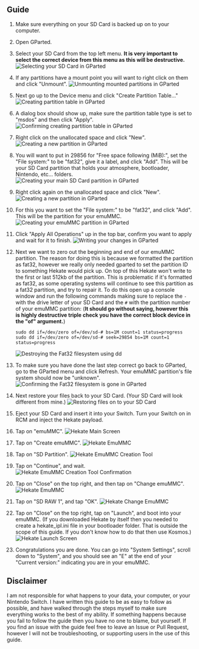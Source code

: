 ## Guide

1. Make sure everything on your SD Card is backed up on to your computer.
2. Open GParted.
3. Select your SD Card from the top left menu. **It is very important to select the correct device from this menu as this will be destructive.**
![Selecting your SD Card in GParted](images/Step3.png)
4. If any partitions have a mount point you will want to right click on them and click "Unmount".
![Unmounting mounted partitions in GParted](images/Step4.png)
5. Next go up to the Device menu and click "Create Partition Table..."
![Creating partition table in GParted](images/Step5.png)
6. A dialog box should show up, make sure the partition table type is set to "msdos" and then click "Apply".
![Confirming creating partition table in GParted](images/Step6.png)
7. Right click on the unallocated space and click "New".
![Creating a new partition in GParted](images/Step7.png)
8. You will want to put in 29856 for "Free space following (MiB):", set the "File system:" to be "fat32", give it a label, and click "Add". This will be your SD Card partition that holds your atmosphere, bootloader, Nintendo, etc... folders.
![Creating your main SD Card partition in GParted](images/Step8.png)
9. Right click again on the unallocated space and click "New".
![Creating a new partition in GParted](images/Step9.png)
10. For this you want to set the "File system:" to be "fat32", and click "Add". This will be the partition for your emuMMC.
![Creating your emuMMC partition in GParted](images/Step10.png)
11. Click "Apply All Operations" up in the top bar, confirm you want to apply and wait for it to finish.
![Writing your changes in GParted](images/Step11.png)
12. Next we want to zero out the beginning and end of our emuMMC partition. The reason for doing this is because we formatted the partition as fat32, however we really only needed gparted to set the partition ID to something Hekate would pick up. On top of this Hekate won't write to the first or last 512kb of the partition. This is problematic if it's formatted as fat32, as some operating systems will continue to see this partition as a fat32 partition, and try to repair it. To do this open up a console window and run the following commands making sure to replace the `-` with the drive letter of your SD Card and the `#` with the partition number of your emuMMC partition: (**It should go without saying, however this is highly destructive triple check you have the correct block device in the "of" argument.**)

        sudo dd if=/dev/zero of=/dev/sd-# bs=1M count=1 status=progress
        sudo dd if=/dev/zero of=/dev/sd-# seek=29854 bs=1M count=1 status=progress
    ![Destroying the Fat32 filesystem using dd](images/Step12.png)
13. To make sure you have done the last step correct go back to GParted, go to the GParted menu and click Refresh. Your emuMMC partition's file system should now be "unknown".
![Confirming the Fat32 filesystem is gone in GParted](images/Step13.png)
14. Next restore your files back to your SD Card. (Your SD Card will look different from mine.)
![Restoring files on to your SD Card](images/Step14.png)
15. Eject your SD Card and insert it into your Switch. Turn your Switch on in RCM and inject the Hekate payload.
16. Tap on "emuMMC".
![Hekate Main Screen](../images/HekateStep1.png)
17. Tap on "Create emuMMC".
![Hekate EmuMMC](../images/HekateStep2and5.png)
18. Tap on "SD Partition".
![Hekate EmuMMC Creation Tool](../images/HekateStep3.png)
19. Tap on "Continue", and wait.
![Hekate EmuMMC Creation Tool Confirmation](../images/HekateStep4.png)
20. Tap on "Close" on the top right, and then tap on "Change emuMMC".
![Hekate EmuMMC](../images/HekateStep2and5.png)
21. Tap on "SD RAW 1", and tap "OK".
![Hekate Change EmuMMC](../images/HekateStep6.png)
22. Tap on "Close" on the top right, tap on "Launch", and boot into your emuMMC. (If you downloaded Hekate by itself then you needed to create a hekate_ipl.ini file in your bootloader folder. That is outside the scope of this guide. If you don't know how to do that then use Kosmos.)
![Hekate Launch Screen](../images/HekateStep7.png)
23. Congratulations you are done. You can go into "System Settings", scroll down to "System", and you should see an "E" at the end of your "Current version:" indicating you are in your emuMMC.

## Disclaimer

I am not responsible for what happens to your data, your computer, or your Nintendo Switch. I have written this guide to be as easy to follow as possible, and have walked through the steps myself to make sure everything works to the best of my ability. If something happens because you fail to follow the guide then you have no one to blame, but yourself. If you find an issue with the guide feel free to leave an Issue or Pull Request, however I will not be troubleshooting, or supporting users in the use of this guide.